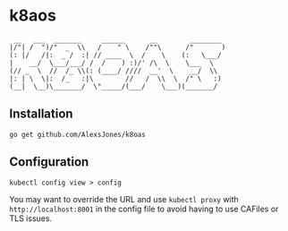 # k8aos

```
 __   ___  _______     ______      __        ________
|/"| /  ")/"  _  \\   /    " \    /""\      /"       )
(: |/   /|:  _ /  :| // ____  \  /    \    (:   \___/
|    __/  \___/___/ /  /    ) :)/' /\  \    \___  \
(// _  \  //  /_ \\(: (____/ ////  __'  \    __/  \\
|: | \  \|:  /_   :|\        //   /  \\  \  /" \   :)
(__|  \__)\_______/  \"_____/(___/    \___)(_______/

```


## Installation
```
go get github.com/AlexsJones/k8oas
```

## Configuration

`kubectl config view > config`

You may want to override the URL and use `kubectl proxy` with `http://localhost:8001` in the config file
to avoid having to use CAFiles or TLS issues.
